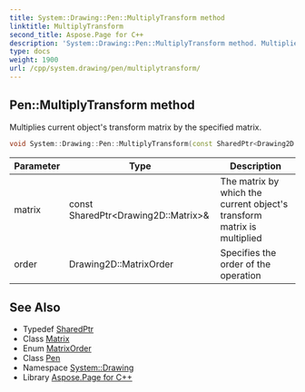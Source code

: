 ```yaml
---
title: System::Drawing::Pen::MultiplyTransform method
linktitle: MultiplyTransform
second_title: Aspose.Page for C++
description: 'System::Drawing::Pen::MultiplyTransform method. Multiplies current object''s transform matrix by the specified matrix in C++.'
type: docs
weight: 1900
url: /cpp/system.drawing/pen/multiplytransform/
---
```

## Pen::MultiplyTransform method


Multiplies current object's transform matrix by the specified matrix.

```cpp
void System::Drawing::Pen::MultiplyTransform(const SharedPtr<Drawing2D::Matrix> &matrix, Drawing2D::MatrixOrder order=Drawing2D::MatrixOrder::Prepend)
```


| Parameter | Type | Description |
| --- | --- | --- |
| matrix | const SharedPtr\<Drawing2D::Matrix\>\& | The matrix by which the current object's transform matrix is multiplied |
| order | Drawing2D::MatrixOrder | Specifies the order of the operation |

## See Also

* Typedef [SharedPtr](../../../system/sharedptr/)
* Class [Matrix](../../../system.drawing.drawing2d/matrix/)
* Enum [MatrixOrder](../../../system.drawing.drawing2d/matrixorder/)
* Class [Pen](../)
* Namespace [System::Drawing](../../)
* Library [Aspose.Page for C++](../../../)
